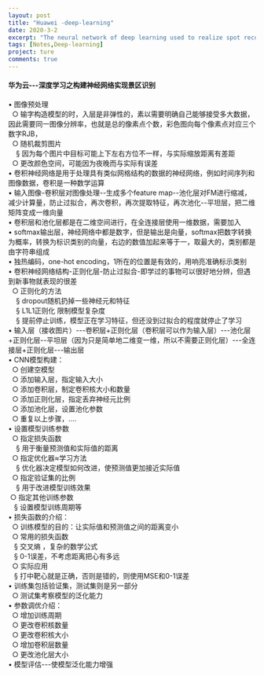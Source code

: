 ```yaml
---
layout: post
title: "Huawei -deep-learning"
date: 2020-3-2
excerpt: "The neural network of deep learning used to realize spot recognition"
tags: [Notes,Deep-learning]
project: ture
comments: true
---
```

#### 华为云---深度学习之构建神经网络实现景区识别

• 图像预处理
<br>
 &nbsp;  ○ 输字构造模型的时，入层是非弹性的，素以需要明确自己能够接受多大数据，因此需要同一图像分辨率，也就是总的像素点个数，彩色图向每个像素点对应三个数字RJB，
 <br>
 &nbsp; ○ 随机裁剪图片
 <br>
&nbsp;  &nbsp; § 因为每个图片中目标可能上下左右方位不一样，与实际缩放距离有差距
<br>
&nbsp; ○ 更改颜色空间，可能因为夜晚而与实际有误差
<br>
• 卷积神经网络是用于处理具有类似网格结构的数据的神经网络，例如时间序列和图像数据，卷积是一种数学运算
<br>
• 输入图像-卷积层对图像处理--生成多个feature map--池化层对FM进行缩减，减少计算量，防止过拟合，再次卷积，再次提取特征，再次池化--平坦层，把二维矩阵变成一维向量
<br>
• 卷积层和池化层都是在二维空间进行，在全连接层使用一维数据，需要加入
<br>
• softmax输出层，神经网络中都是数字，但是输出是向量，softmax把数字转换为概率，转换为标识类别的向量，右边的数值加起来等于一，取最大的，类别都是由字符串组成
<br>
• 独热编码，one-hot encoding，1所在的位置是有效的，用响亮准确标示类别
<br>
• 卷积神经网络结构-正则化层-防止过拟合-即学过的事物可以很好地分辨，但遇到新事物就表现的很差
<br>
&nbsp;  ○ 正则化的方法
<br>
&nbsp;  &nbsp; § dropout随机扔掉一些神经元和特征
<br>
&nbsp;  &nbsp; § L1L1正则化 限制模型复杂度
<br>
&nbsp;  &nbsp; § 提前停止训练，模型正在学习特征，但还没到过拟合的程度就停止了学习
<br>
• 输入层（接收图片）---卷积层+正则化层（卷积层可以作为输入层）---池化层+正则化层--平坦层（因为只是简单地二维变一维，所以不需要正则化层）---全连接层+正则化层---输出层
<br>
• CNN模型构建：
<br>
&nbsp; ○ 创建空模型
<br>
&nbsp; ○ 添加输入层，指定输入大小
<br>
&nbsp; ○ 添加卷积层，制定卷积核大小和数量
<br>
&nbsp; ○ 添加正则化层，指定丢弃神经元比例
<br>
&nbsp; ○ 添加池化层，设置池化参数
<br>
&nbsp; ○ 重复以上步骤，….
<br>
• 设置模型训练参数
<br>
&nbsp; ○ 指定损失函数
<br>
&nbsp; &nbsp; § 用于衡量预测值和实际值的距离
<br>
&nbsp; ○ 指定优化器≈学习方法
<br>
&nbsp; &nbsp; § 优化器决定模型如何改进，使预测值更加接近实际值
<br>
&nbsp; ○ 指定验证集的比例
<br>
&nbsp; &nbsp; § 用于改进模型训练效果
<br>
&nbsp;○ 指定其他训练参数
<br>&nbsp; &nbsp;§ 设置模型训练周期等
<br>• 损失函数的介绍：
<br>&nbsp; ○ 训练模型的目的：让实际值和预测值之间的距离变小
<br>&nbsp; ○ 常用的损失函数
<br>&nbsp; &nbsp;§ 交叉熵 ，复杂的数学公式
<br>&nbsp;&nbsp; § 0-1误差，不考虑距离把心有多远
<br>&nbsp; ○ 实际应用
<br>&nbsp;&nbsp; § 打中靶心就是正确，否则是错的，则使用MSE和0-1误差
<br>• 训练集包括验证集，测试集则是另一部分
<br>&nbsp; ○ 测试集考察模型的泛化能力
<br>• 参数调优介绍：
<br>&nbsp; ○ 增加训练周期
<br>&nbsp; ○ 更改卷积核数量
<br>&nbsp; ○ 更改卷积核大小
<br>&nbsp; ○ 增加卷积层数量
<br>&nbsp; ○ 更改池化层大小
<br>• 模型评估---使模型泛化能力增强


